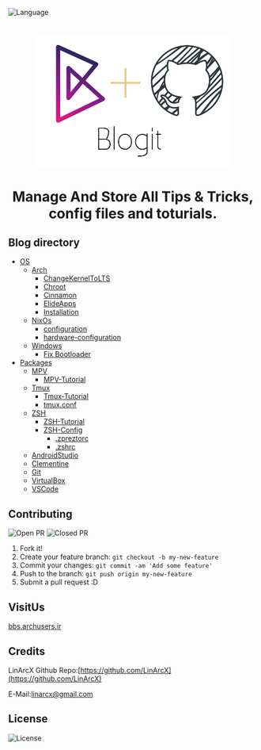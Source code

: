 ![Language](https://img.shields.io/github/languages/top/LinArcX/Blogit.svg?style=flat-square)
<h1 align="center">
	<img width="400" src="Assets/blogit.png" alt="Blogit">
	<br>
	<br>
    <p2>Manage And Store All Tips &amp; Tricks, config files and toturials.</p2>
</h1>

## Blog directory
- [OS](OS/)
	- [Arch](OS/Arch/)
        - [ChangeKernelToLTS](OS/Arch/ChangeKernelToLTS.md)
        - [Chroot](OS/Arch/Chroot.md)
        - [Cinnamon](OS/Arch/Cinnamon.md)
        - [ElideApps](OS/Arch/ElideApps.md)
        - [Installation](OS/Arch/Installation.md)
	- [NixOs](OS/NixOs)
        - [configuration](OS/NixOs/configuration.md)
        - [hardware-configuration](OS/NixOs/hardware-configuration.md)
	- [Windows](OS/Windows)
        - [Fix Bootloader](OS/Windows/bootloader.md)
- [Packages](Packages/)
	- [MPV](Packages/MPV/)
	    - [MPV-Tutorial](Packages/MPV/MPV-Tutorial.md) 
	- [Tmux](Packages/Tmux)
        - [Tmux-Tutorial](Packages/Tmux/Tmux-Tutorial.md)
        - [tmux.conf](Packages/Tmux/.tmux.conf)
	- [ZSH](Packages/ZSH)
        - [ZSH-Tutorial](Packages/ZSH/ZSH-Tutorial.md)
        - [ZSH-Config](Packages/ZSH/Config)
            - [.zpreztorc](Packages/ZSH/Config/.zpreztorc)
            - [.zshrc](Packages/ZSH/Config/.zshrc)
    - [AndroidStudio](Packages/AndroidStudio.md)
    - [Clementine](Packages/Clementine.md)
    - [Git](Packages/Git.md)
    - [VirtualBox](Packages/VirtualBox.md)
    - [VSCode](Packages/VSCode.md)


## Contributing
![Open PR](https://img.shields.io/github/issues-pr-raw/LinArcX/Gnulium.svg?style=flat-square) ![Closed PR](https://img.shields.io/github/issues-pr-closed/LinArcX/Gnulium.svg?style=flat-square)
1. Fork it!
2. Create your feature branch: `git checkout -b my-new-feature`
3. Commit your changes: `git commit -am 'Add some feature'`
4. Push to the branch: `git push origin my-new-feature`
5. Submit a pull request :D

## VisitUs
[bbs.archusers.ir](http://bbs.archusers.ir/index.php)


## Credits
LinArcX
Github Repo:[https://github.com/LinArcX](https://github.com/LinArcX)

E-Mail:linarcx@gmail.com

## License
![License](https://img.shields.io/github/license/LinArcX/Blogit.svg?style=flat-square)
